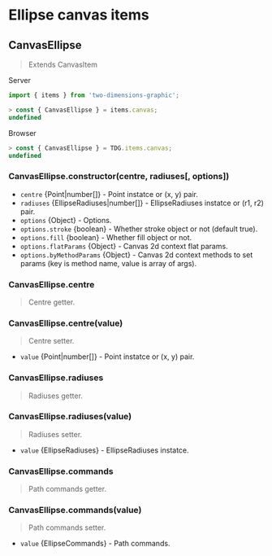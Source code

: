 # Ellipse canvas items



## CanvasEllipse

> Extends CanvasItem

Server
```javascript
import { items } from 'two-dimensions-graphic';

> const { CanvasEllipse } = items.canvas;
undefined
```

Browser
```javascript
> const { CanvasEllipse } = TDG.items.canvas;
undefined
```


### CanvasEllipse.constructor(centre, radiuses[, options])
- `centre` {Point|number[]} - Point instatce or (x, y) pair.
- `radiuses` {EllipseRadiuses|number[]} - EllipseRadiuses instatce or (r1, r2) pair.
- `options` {Object} - Options.
- `options.stroke` {boolean} - Whether stroke object or not (default true).
- `options.fill` {boolean} - Whether fill object or not.
- `options.flatParams` {Object} - Canvas 2d context flat params.
- `options.byMethodParams` {Object} - Canvas 2d context methods to set params (key is method name, value is array of args).


### CanvasEllipse.centre
> Centre getter.


### CanvasEllipse.centre(value)
> Centre setter.

- `value` {Point|number[]} - Point instatce or (x, y) pair.


### CanvasEllipse.radiuses
> Radiuses getter.


### CanvasEllipse.radiuses(value)
> Radiuses setter.

- `value` {EllipseRadiuses} - EllipseRadiuses instatce.


### CanvasEllipse.commands
> Path commands getter.


### CanvasEllipse.commands(value)
> Path commands setter.

- `value` {EllipseCommands} - Path commands.
